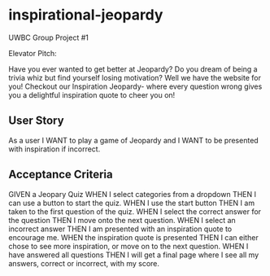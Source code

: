 # inspirational-jeopardy
UWBC Group Project #1

Elevator Pitch:

Have you ever wanted to get better at Jeopardy? Do you dream of being a trivia whiz but find yourself losing motivation? Well we have the website for you! Checkout our Inspiration Jeopardy- where every question wrong gives you a delightful inspiration quote to cheer you on! 
 
## User Story
As a user
I WANT to play a game of Jeopardy and 
I WANT to be presented with inspiration if incorrect.

## Acceptance Criteria
GIVEN a Jeopary Quiz
WHEN I select categories from a dropdown
THEN I can use a button to start the quiz.
WHEN I use the start button 
THEN I am taken to the first question of the quiz.
WHEN I select the correct answer for the question
THEN I move onto the next question.
WHEN I select an incorrect answer
THEN I am presented with an inspiration quote to encourage me. 
WHEN the inspiration quote is presented
THEN I can either chose to see more inspiration, or move on to the next question. 
WHEN I have answered all questions 
THEN I will get a final page where I see all my answers, correct or incorrect, with my score.
